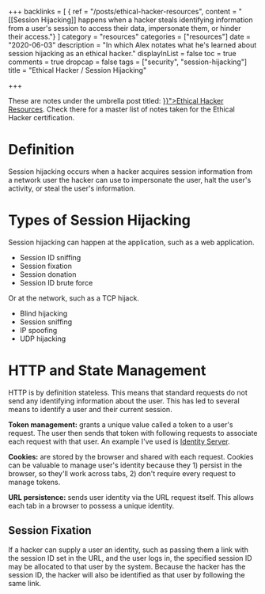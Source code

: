 +++
backlinks = [
{ ref = "/posts/ethical-hacker-resources", content = "[[Session Hijacking]] happens when a hacker steals identifying information from a user's session to access their data, impersonate them, or hinder their access."}
]
category = "resources"
categories = ["resources"]
date = "2020-06-03"
description = "In which Alex notates what he's learned about session hijacking as an ethical hacker."
displayInList = false
toc = true
comments = true
dropcap = false
tags = ["security", "session-hijacking"]
title = "Ethical Hacker / Session Hijacking"

+++
<p class="muted-text">
These are notes under the umbrella post titled: <a href="{{< ref "/posts/ethical-hacker-resources.md" >}}">Ethical Hacker Resources</a>. Check there for a master list of notes taken for the Ethical Hacker certification.
</p>

# Definition

Session hijacking occurs when a hacker acquires session information from a network user the hacker can use to impersonate the user, halt the user's activity, or steal the user's information.

# Types of Session Hijacking

Session hijacking can happen at the application, such as a web application.

- Session ID sniffing
- Session fixation
- Session donation
- Session ID brute force

Or at the network, such as a TCP hijack.

- Blind hijacking
- Session sniffing
- IP spoofing
- UDP hijacking

# HTTP and State Management

HTTP is by definition stateless. This means that standard requests do not send any identifying information about the user. This has led to several means to identify a user and their current session.

**Token management:** grants a unique value called a token to a user's request. The user then sends that token with following requests to associate each request with that user. An example I've used is [Identity Server]("https://identityserver.io/").

**Cookies:** are stored by the browser and shared with each request. Cookies can be valuable to manage user's identity because they 1) persist in the browser, so they'll work across tabs, 2) don't require every request to manage tokens.

**URL persistence:** sends user identity via the URL request itself. This allows each tab in a browser to possess a unique identity.

## Session Fixation

If a hacker can supply a user an identity, such as passing them a link with the session ID set in the URL, and the user logs in, the specified session ID may be allocated to that user by the system. Because the hacker has the session ID, the hacker will also be identified as that user by following the same link.
